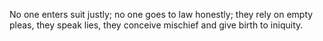 No one enters suit justly; no one goes to law honestly; they rely on empty pleas, they speak lies, they conceive mischief and give birth to iniquity.
